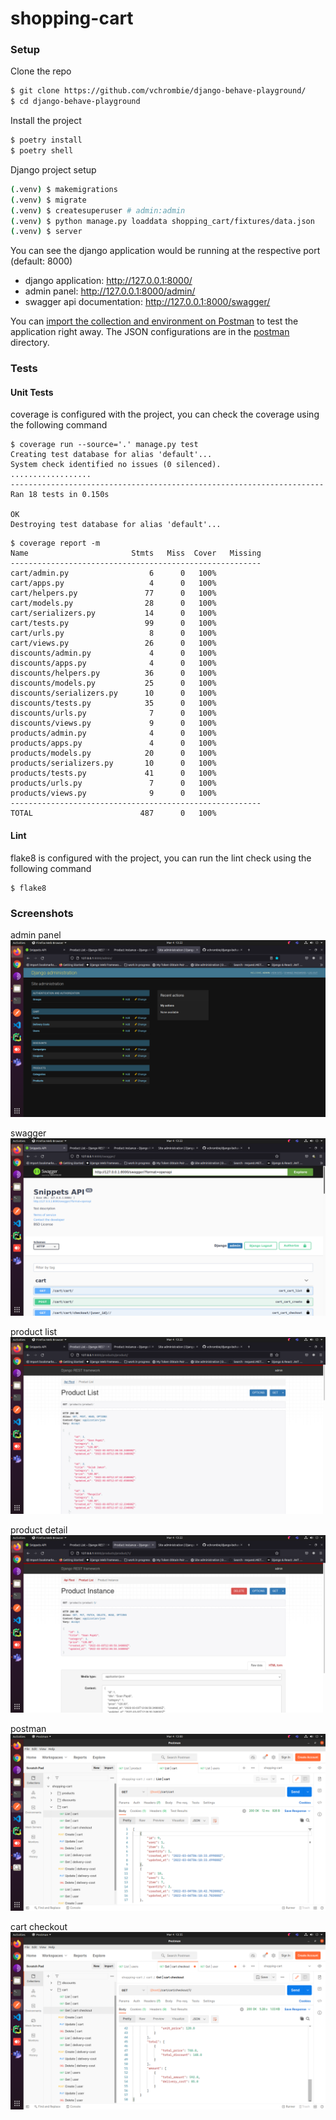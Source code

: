# shopping-cart

### Setup

Clone the repo
```bash
$ git clone https://github.com/vchrombie/django-behave-playground/
$ cd django-behave-playground
```

Install the project
```bash
$ poetry install
$ poetry shell
```

Django project setup
```bash
(.venv) $ makemigrations
(.venv) $ migrate
(.venv) $ createsuperuser # admin:admin
(.venv) $ python manage.py loaddata shopping_cart/fixtures/data.json
(.venv) $ server
```

You can see the django application would be running at the respective port (default: 8000)
- django application: http://127.0.0.1:8000/
- admin panel: http://127.0.0.1:8000/admin/
- swagger api documentation: http://127.0.0.1:8000/swagger/

You can [import the collection and environment on Postman](https://testfully.io/blog/import-from-postman/) to test the application right away. The JSON configurations are in the [postman](postman) directory.

### Tests

#### Unit Tests

coverage is configured with the project, you can check the coverage using the following command
```
$ coverage run --source='.' manage.py test
Creating test database for alias 'default'...
System check identified no issues (0 silenced).
..................
----------------------------------------------------------------------
Ran 18 tests in 0.150s

OK
Destroying test database for alias 'default'...
```
```
$ coverage report -m
Name                       Stmts   Miss  Cover   Missing
--------------------------------------------------------
cart/admin.py                  6      0   100%
cart/apps.py                   4      0   100%
cart/helpers.py               77      0   100%
cart/models.py                28      0   100%
cart/serializers.py           14      0   100%
cart/tests.py                 99      0   100%
cart/urls.py                   8      0   100%
cart/views.py                 26      0   100%
discounts/admin.py             4      0   100%
discounts/apps.py              4      0   100%
discounts/helpers.py          36      0   100%
discounts/models.py           25      0   100%
discounts/serializers.py      10      0   100%
discounts/tests.py            35      0   100%
discounts/urls.py              7      0   100%
discounts/views.py             9      0   100%
products/admin.py              4      0   100%
products/apps.py               4      0   100%
products/models.py            20      0   100%
products/serializers.py       10      0   100%
products/tests.py             41      0   100%
products/urls.py               7      0   100%
products/views.py              9      0   100%
--------------------------------------------------------
TOTAL                        487      0   100%

```

#### Lint

flake8 is configured with the project, you can run the lint check using the following command
```
$ flake8

```

### Screenshots

admin panel
![admin](screenshots/admin.png)

swagger
![swagger](screenshots/swagger.png)

product list
![product list](screenshots/product-list.png)

product detail
![product detail](screenshots/product-detail.png)

postman
![postman](screenshots/postman.png)

cart checkout
![cart checkout](screenshots/cart-checkout.png)
